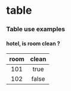 # table 

### Table use examples

#### hotel, is room clean ?
| room | clean | 
| :-: | :-: | 
| 101 | true | 
| 102 | false | 

